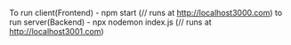  To run client(Frontend) - npm start  (// runs at http://localhost3000.com)
to run server(Backend) - npx nodemon index.js (// runs at http://localhost3001.com)
